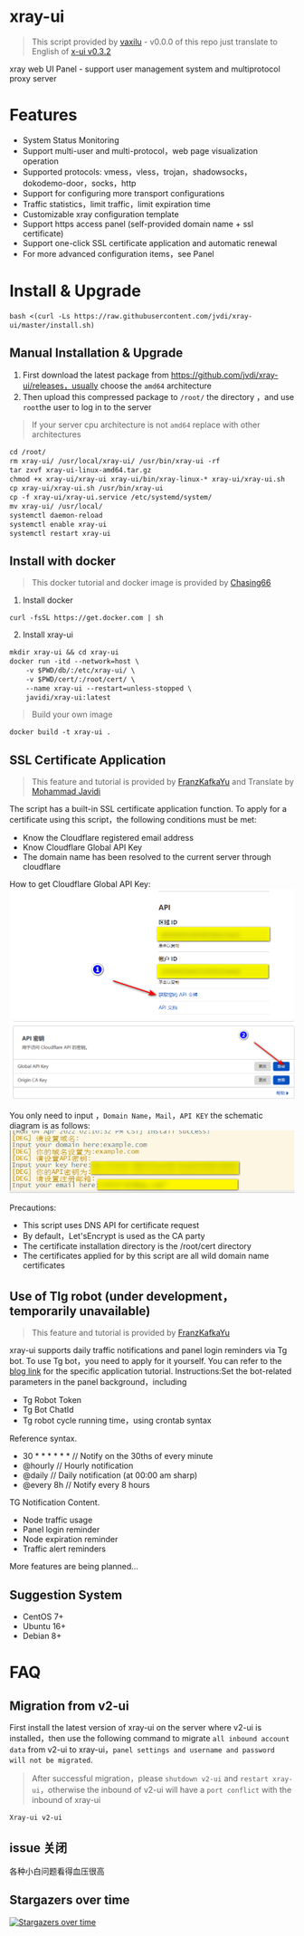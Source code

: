 # xray-ui

> This script provided by [vaxilu](https://github.com/vaxilu) - v0.0.0 of this repo just translate to English of [x-ui v0.3.2](https://github.com/vaxilu/x-ui)

xray web UI Panel - support user management system and multiprotocol proxy server

# Features

- System Status Monitoring
- Support multi-user and multi-protocol，web page visualization operation
- Supported protocols: vmess，vless，trojan，shadowsocks，dokodemo-door，socks，http
- Support for configuring more transport configurations
- Traffic statistics，limit traffic，limit expiration time
- Customizable xray configuration template
- Support https access panel (self-provided domain name + ssl certificate)
- Support one-click SSL certificate application and automatic renewal
- For more advanced configuration items，see Panel

# Install & Upgrade

```
bash <(curl -Ls https://raw.githubusercontent.com/jvdi/xray-ui/master/install.sh)
```

## Manual Installation & Upgrade

1. First download the latest package from https://github.com/jvdi/xray-ui/releases，usually choose the `amd64` architecture
2. Then upload this compressed package to `/root/` the directory ，and use `root`the user to log in to the server

> If your server cpu architecture is not `amd64` replace with other architectures

```
cd /root/
rm xray-ui/ /usr/local/xray-ui/ /usr/bin/xray-ui -rf
tar zxvf xray-ui-linux-amd64.tar.gz
chmod +x xray-ui/xray-ui xray-ui/bin/xray-linux-* xray-ui/xray-ui.sh
cp xray-ui/xray-ui.sh /usr/bin/xray-ui
cp -f xray-ui/xray-ui.service /etc/systemd/system/
mv xray-ui/ /usr/local/
systemctl daemon-reload
systemctl enable xray-ui
systemctl restart xray-ui
```

## Install with docker

> This docker tutorial and docker image is provided by [Chasing66](https://github.com/Chasing66)

1. Install docker

```shell
curl -fsSL https://get.docker.com | sh
```

2. Install xray-ui

```shell
mkdir xray-ui && cd xray-ui
docker run -itd --network=host \
    -v $PWD/db/:/etc/xray-ui/ \
    -v $PWD/cert/:/root/cert/ \
    --name xray-ui --restart=unless-stopped \
    javidi/xray-ui:latest
```

> Build your own image

```shell
docker build -t xray-ui .
```

## SSL Certificate Application

> This feature and tutorial is provided by [FranzKafkaYu](https://github.com/FranzKafkaYu) and Translate by [Mohammad Javidi](https://github.com/jvdi)

The script has a built-in SSL certificate application function. To apply for a certificate using this script，the following conditions must be met:

- Know the Cloudflare registered email address
- Know Cloudflare Global API Key
- The domain name has been resolved to the current server through cloudflare

How to get Cloudflare Global API Key:
    ![](media/bda84fbc2ede834deaba1c173a932223.png)
    ![](media/d13ffd6a73f938d1037d0708e31433bf.png)

You only need to input ，`Domain Name`，`Mail`，`API KEY` the schematic diagram is as follows:
        ![](media/2022-04-04_141259.png)

Precautions:

- This script uses DNS API for certificate request
- By default，Let'sEncrypt is used as the CA party
- The certificate installation directory is the /root/cert directory
- The certificates applied for by this script are all wild domain name certificates

## Use of Tlg robot (under development，temporarily unavailable)

> This feature and tutorial is provided by [FranzKafkaYu](https://github.com/FranzKafkaYu)

xray-ui supports daily traffic notifications and panel login reminders via Tg bot. To use Tg bot，you need to apply for it yourself. You can refer to the [blog link](https://coderfan.net/how-to-use-telegram-bot-to-alarm-you-when-someone-login-into-your-vps.html)
for the specific application tutorial. Instructions:Set the bot-related parameters in the panel background，including

- Tg Robot Token
- Tg Bot ChatId
- Tg robot cycle running time，using crontab syntax  

Reference syntax.
- 30 * * * * * * // Notify on the 30ths of every minute
- @hourly // Hourly notification
- @daily // Daily notification (at 00:00 am sharp)
- @every 8h // Notify every 8 hours  

TG Notification Content.
- Node traffic usage
- Panel login reminder
- Node expiration reminder
- Traffic alert reminders  

More features are being planned...
## Suggestion System

- CentOS 7+
- Ubuntu 16+
- Debian 8+

# FAQ

## Migration from v2-ui

First install the latest version of xray-ui on the server where v2-ui is installed，then use the following command to migrate `all inbound account data` from v2-ui to xray-ui，`panel settings and username and password will not be migrated`.

> After successful migration，please `shutdown v2-ui` and `restart xray-ui`，otherwise the inbound of v2-ui will have a `port conflict` with the inbound of xray-ui

```
Xray-ui v2-ui
```

## issue 关闭

各种小白问题看得血压很高

## Stargazers over time

[![Stargazers over time](https://starchart.cc/vaxilu/x-ui.svg)](https://starchart.cc/vaxilu/x-ui)
